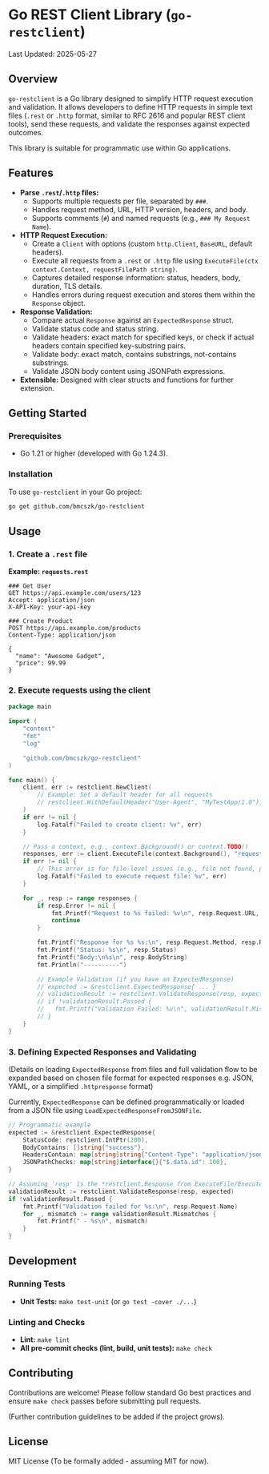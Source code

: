 # Go REST Client Library (`go-restclient`)

Last Updated: 2025-05-27

## Overview

`go-restclient` is a Go library designed to simplify HTTP request execution and validation. It allows developers to define HTTP requests in simple text files (`.rest` or `.http` format, similar to RFC 2616 and popular REST client tools), send these requests, and validate the responses against expected outcomes.

This library is suitable for programmatic use within Go applications.

## Features

- **Parse `.rest`/`.http` files:** 
    - Supports multiple requests per file, separated by `###`.
    - Handles request method, URL, HTTP version, headers, and body.
    - Supports comments (`#`) and named requests (e.g., `### My Request Name`).
- **HTTP Request Execution:**
    - Create a `Client` with options (custom `http.Client`, `BaseURL`, default headers).
    - Execute all requests from a `.rest` or `.http` file using `ExecuteFile(ctx context.Context, requestFilePath string)`.
    - Captures detailed response information: status, headers, body, duration, TLS details.
    - Handles errors during request execution and stores them within the `Response` object.
- **Response Validation:**
    - Compare actual `Response` against an `ExpectedResponse` struct.
    - Validate status code and status string.
    - Validate headers: exact match for specified keys, or check if actual headers contain specified key-substring pairs.
    - Validate body: exact match, contains substrings, not-contains substrings.
    - Validate JSON body content using JSONPath expressions.
- **Extensible:** Designed with clear structs and functions for further extension.

## Getting Started

### Prerequisites

- Go 1.21 or higher (developed with Go 1.24.3).

### Installation

To use `go-restclient` in your Go project:

```bash
go get github.com/bmcszk/go-restclient
```

## Usage

### 1. Create a `.rest` file

**Example: `requests.rest`**
```http
### Get User
GET https://api.example.com/users/123
Accept: application/json
X-API-Key: your-api-key

### Create Product
POST https://api.example.com/products
Content-Type: application/json

{
  "name": "Awesome Gadget",
  "price": 99.99
}
```

### 2. Execute requests using the client

```go
package main

import (
	"context"
	"fmt"
	"log"

	"github.com/bmcszk/go-restclient"
)

func main() {
	client, err := restclient.NewClient(
		// Example: Set a default header for all requests
		// restclient.WithDefaultHeader("User-Agent", "MyTestApp/1.0"),
	)
	if err != nil {
		log.Fatalf("Failed to create client: %v", err)
	}

	// Pass a context, e.g., context.Background() or context.TODO()
	responses, err := client.ExecuteFile(context.Background(), "requests.rest")
	if err != nil {
		// This error is for file-level issues (e.g., file not found, parse error for whole file)
		log.Fatalf("Failed to execute request file: %v", err)
	}

	for _, resp := range responses {
		if resp.Error != nil {
			fmt.Printf("Request to %s failed: %v\n", resp.Request.URL, resp.Error)
			continue
		}

		fmt.Printf("Response for %s %s:\n", resp.Request.Method, resp.Request.URL)
		fmt.Printf("Status: %s\n", resp.Status)
		fmt.Printf("Body:\n%s\n", resp.BodyString)
		fmt.Println("----------")

		// Example Validation (if you have an ExpectedResponse)
		// expected := &restclient.ExpectedResponse{ ... }
		// validationResult := restclient.ValidateResponse(resp, expected)
		// if !validationResult.Passed {
		// 	 fmt.Printf("Validation Failed: %v\n", validationResult.Mismatches)
		// }
	}
}

```

### 3. Defining Expected Responses and Validating

(Details on loading `ExpectedResponse` from files and full validation flow to be expanded based on chosen file format for expected responses e.g. JSON, YAML, or a simplified `.httpresponse` format)

Currently, `ExpectedResponse` can be defined programmatically or loaded from a JSON file using `LoadExpectedResponseFromJSONFile`.

```go
// Programmatic example
expected := &restclient.ExpectedResponse{
    StatusCode: restclient.IntPtr(200),
    BodyContains: []string{"success"},
    HeadersContain: map[string]string{"Content-Type": "application/json"},
    JSONPathChecks: map[string]interface{}{"$.data.id": 100},
}

// Assuming 'resp' is the *restclient.Response from ExecuteFile/ExecuteRequest
validationResult := restclient.ValidateResponse(resp, expected)
if !validationResult.Passed {
    fmt.Printf("Validation failed for %s:\n", resp.Request.Name)
    for _, mismatch := range validationResult.Mismatches {
        fmt.Printf(" - %s\n", mismatch)
    }
}
```

## Development

### Running Tests

- **Unit Tests:** `make test-unit` (or `go test -cover ./...`)

### Linting and Checks

- **Lint:** `make lint`
- **All pre-commit checks (lint, build, unit tests):** `make check`

## Contributing

Contributions are welcome! Please follow standard Go best practices and ensure `make check` passes before submitting pull requests.

(Further contribution guidelines to be added if the project grows).

## License

MIT License (To be formally added - assuming MIT for now). 
